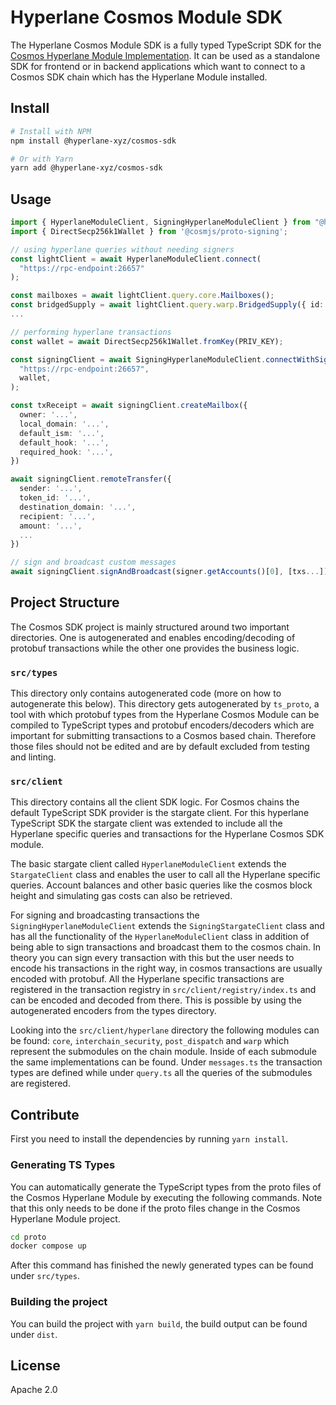 # Hyperlane Cosmos Module SDK

The Hyperlane Cosmos Module SDK is a fully typed TypeScript SDK for the [Cosmos Hyperlane Module Implementation](https://github.com/bcp-innovations/hyperlane-cosmos).
It can be used as a standalone SDK for frontend or in backend applications which want to connect to a Cosmos SDK chain which has the Hyperlane Module installed.

## Install

```bash
# Install with NPM
npm install @hyperlane-xyz/cosmos-sdk

# Or with Yarn
yarn add @hyperlane-xyz/cosmos-sdk
```

## Usage

```ts
import { HyperlaneModuleClient, SigningHyperlaneModuleClient } from "@hyperlane-xyz/cosmos-sdk";
import { DirectSecp256k1Wallet } from '@cosmjs/proto-signing';

// using hyperlane queries without needing signers
const lightClient = await HyperlaneModuleClient.connect(
  "https://rpc-endpoint:26657"
);

const mailboxes = await lightClient.query.core.Mailboxes();
const bridgedSupply = await lightClient.query.warp.BridgedSupply({ id: "token-id" });
...

// performing hyperlane transactions
const wallet = await DirectSecp256k1Wallet.fromKey(PRIV_KEY);

const signingClient = await SigningHyperlaneModuleClient.connectWithSigner(
  "https://rpc-endpoint:26657",
  wallet,
);

const txReceipt = await signingClient.createMailbox({
  owner: '...',
  local_domain: '...',
  default_ism: '...',
  default_hook: '...',
  required_hook: '...',
})

await signingClient.remoteTransfer({
  sender: '...',
  token_id: '...',
  destination_domain: '...',
  recipient: '...',
  amount: '...',
  ...
})

// sign and broadcast custom messages
await signingClient.signAndBroadcast(signer.getAccounts()[0], [txs...])
```

## Project Structure

The Cosmos SDK project is mainly structured around two important directories. One is autogenerated and enables
encoding/decoding of protobuf transactions while the other one provides the business logic.

### `src/types`

This directory only contains autogenerated code (more on how to autogenerate this below). This directory gets
autogenerated by `ts_proto`, a tool with which protobuf types from the Hyperlane Cosmos Module can be compiled
to TypeScript types and protobuf encoders/decoders which are important for submitting transactions to a Cosmos based
chain. Therefore those files should not be edited and are by default excluded from testing and linting.

### `src/client`

This directory contains all the client SDK logic. For Cosmos chains the default TypeScript SDK provider is the
stargate client. For this hyperlane TypeScript SDK the stargate client was extended to include all the Hyperlane
specific queries and transactions for the Hyperlane Cosmos SDK module.

The basic stargate client called `HyperlaneModuleClient` extends the `StargateClient` class and enables the user
to call all the Hyperlane specific queries. Account balances and other basic queries like the cosmos block height
and simulating gas costs can also be retrieved.

For signing and broadcasting transactions the `SigningHyperlaneModuleClient` extends the `SigningStargateClient` class
and has all the functionality of the `HyperlaneModuleClient` class in addition of being able to sign transactions
and broadcast them to the cosmos chain. In theory you can sign every transaction with this but the user needs to encode
his transactions in the right way, in cosmos transactions are usually encoded with protobuf. All the Hyperlane specific
transactions are registered in the transaction registry in `src/client/registry/index.ts` and can be encoded and decoded
from there. This is possible by using the autogenerated encoders from the types directory.

Looking into the `src/client/hyperlane` directory the following modules can be found: `core`, `interchain_security`, `post_dispatch`
and `warp` which represent the submodules on the chain module. Inside of each submodule the same implementations can be found.
Under `messages.ts` the transaction types are defined while under `query.ts` all the queries of the submodules are registered.

## Contribute

First you need to install the dependencies by running `yarn install`.

### Generating TS Types

You can automatically generate the TypeScript types from the proto files of the Cosmos Hyperlane Module by executing the following commands. Note that this only needs to be done if the proto files change in the Cosmos Hyperlane Module project.

```bash
cd proto
docker compose up
```

After this command has finished the newly generated types can be found under `src/types`.

### Building the project

You can build the project with `yarn build`, the build output can be found under `dist`.

## License

Apache 2.0
